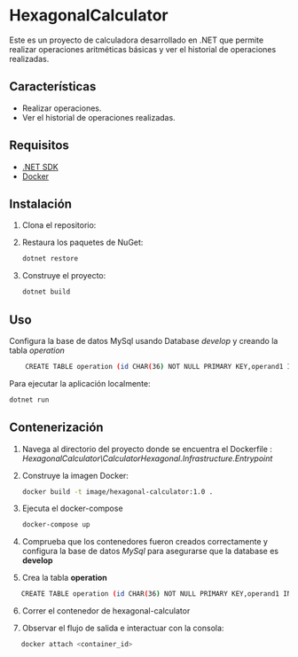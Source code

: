 # HexagonalCalculator

Este es un proyecto de calculadora desarrollado en .NET que permite realizar operaciones aritméticas básicas y ver el historial de operaciones realizadas.

## Características

- Realizar operaciones.
- Ver el historial de operaciones realizadas.

## Requisitos

- [.NET SDK](https://dotnet.microsoft.com/download)
- [Docker](https://www.docker.com/get-started)

## Instalación

1. Clona el repositorio:


2. Restaura los paquetes de NuGet:

    ```bash
    dotnet restore
    ```

3. Construye el proyecto:

    ```bash
    dotnet build
    ```

## Uso

Configura la base de datos MySql usando Database *develop* y creando la tabla *operation*


```bash
    CREATE TABLE operation (id CHAR(36) NOT NULL PRIMARY KEY,operand1 INT NOT NULL,operand2 INT NOT NULL,total INT NOT NULL,operation_type VARCHAR(255) NOT NULL,creation_date DATETIME NOT NULL,UNIQUE KEY(id));
```

Para ejecutar la aplicación localmente:

```bash
dotnet run
```
## Contenerización

1. Navega al directorio del proyecto donde se encuentra el Dockerfile : _HexagonalCalculator\CalculatorHexagonal.Infrastructure.Entrypoint_


2. Construye la imagen Docker:

    ```bash
    docker build -t image/hexagonal-calculator:1.0 .
    ```

3. Ejecuta el docker-compose

    ```bash
    docker-compose up
    ```
4. Comprueba que los contenedores fueron creados correctamente y configura la base de datos *MySql* para asegurarse que la database es __develop__


5. Crea la tabla __operation__
 ```bash
    CREATE TABLE operation (id CHAR(36) NOT NULL PRIMARY KEY,operand1 INT NOT NULL,operand2 INT NOT NULL,total INT NOT NULL,operation_type VARCHAR(255) NOT NULL,creation_date DATETIME NOT NULL,UNIQUE KEY(id));
```

6. Correr el contenedor de hexagonal-calculator


7. Observar el flujo de salida e interactuar con la consola:
 ```bash
    docker attach <container_id>
```